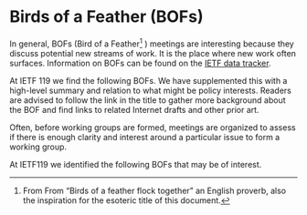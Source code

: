 # Birds of a Feather (BOFs) 



In general, BOFs (Bird of a Feather[^note] ) meetings are interesting because they discuss potential new streams of work. It is the place where new work often surfaces. Information on BOFs can be found on the [IETF data tracker](https://datatracker.ietf.org/doc/bof-requests).

At IETF 119 we find the following BOFs. We have supplemented this with a high-level summary and relation to what might be policy interests. Readers are advised to follow the link in the title to gather more background about the BOF and find links to related Internet drafts and other prior art.

Often, before working groups are formed, meetings are organized to assess if there is enough clarity and interest around a particular issue to form a working group. 

At IETF119 we identified the following BOFs that may be of interest.



[^note]: From From “Birds of a feather flock together” an English proverb, also the inspiration for the esoteric title of this document.